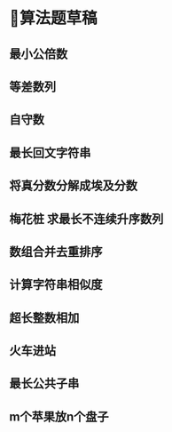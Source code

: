# :memo:算法题草稿

## 最小公倍数

## 等差数列

## 自守数

## 最长回文字符串

## 将真分数分解成埃及分数

## 梅花桩 求最长不连续升序数列

## 数组合并去重排序

## 计算字符串相似度

## 超长整数相加

## 火车进站

## 最长公共子串

## m个苹果放n个盘子
